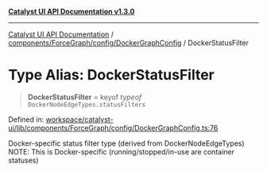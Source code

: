 [**Catalyst UI API Documentation v1.3.0**](../../../../../README.md)

---

[Catalyst UI API Documentation](../../../../../README.md) / [components/ForceGraph/config/DockerGraphConfig](../README.md) / DockerStatusFilter

# Type Alias: DockerStatusFilter

> **DockerStatusFilter** = keyof _typeof_ `DockerNodeEdgeTypes.statusFilters`

Defined in: [workspace/catalyst-ui/lib/components/ForceGraph/config/DockerGraphConfig.ts:76](https://github.com/TheBranchDriftCatalyst/catalyst-ui/blob/main/lib/components/ForceGraph/config/DockerGraphConfig.ts#L76)

Docker-specific status filter type (derived from DockerNodeEdgeTypes)
NOTE: This is Docker-specific (running/stopped/in-use are container statuses)
